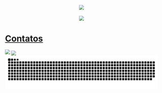 

  <div align="center">
    <a href="https://github.com/geovaniorsoli">
    <img height="150em" src="https://github-readme-stats.vercel.app/api/top-langs/?username=geovaniorsoli&layout=compact&langs_count=7&theme=transparent"/>
  </div>
  	
  
<div align="center" style="display: inline_block"><br>
   <img src="https://skillicons.dev/icons?i=html,css,bootstrap,js,python,nodejs" />
</div>



<h1 align="start"> Contatos </h1>
<a href = "mailto:geovanispop@gmail.com"><img src="https://img.shields.io/badge/-Gmail-%23333?style=for-the-badge&logo=gmail&logoColor=white" target="_blank"></a>

   <a align="center" href="[(https://www.linkedin.com/in/geovani-orsoli-gongora-6b8481223/)]" target="_blank">
   <img align="center" src="https://img.shields.io/badge/-LinkedIn-%230077B5?style=for-the-badge&logo=linkedin&logoColor=white" target="_blank"></a> 
  </div>

  <picture>
  <source
    media="(prefers-color-scheme: dark)"
    srcset="https://raw.githubusercontent.com/platane/snk/output/github-contribution-grid-snake-dark.svg"
  />
  <source
    media="(prefers-color-scheme: light)"
    srcset="https://raw.githubusercontent.com/platane/snk/output/github-contribution-grid-snake.svg"
  />
  <img
    alt="github contribution grid snake animation"
    src="https://raw.githubusercontent.com/platane/snk/output/github-contribution-grid-snake.svg"
  />
</picture>
  
